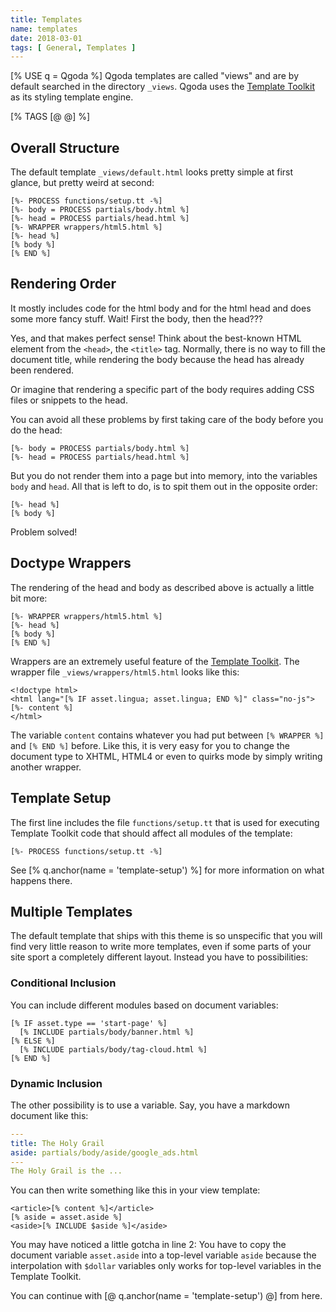 ```yaml
---
title: Templates
name: templates
date: 2018-03-01
tags: [ General, Templates ]
---
```

[% USE q = Qgoda %]
Qgoda templates are called "views" and are by default searched in the directory `_views`. Qgoda uses the [Template Toolkit](http://www.http://www.template-toolkit.org/) as its styling template engine.

[% TAGS [@ @] %]
<qgoda-toc/>

## Overall Structure

The default template `_views/default.html` looks pretty simple at first glance, but pretty weird at second:

```tt2
[%- PROCESS functions/setup.tt -%]
[%- body = PROCESS partials/body.html %]
[%- head = PROCESS partials/head.html %]
[%- WRAPPER wrappers/html5.html %]
[%- head %]
[% body %]
[% END %]
```

## Rendering Order

It mostly includes code for the html body and for the html head and does some more fancy stuff.  Wait! First the body, then the head???

Yes, and that makes perfect sense!  Think about the best-known HTML element from the `<head>`, the `<title>` tag.  Normally, there is no way to fill the document title, while rendering the body because the head has already been rendered.

Or imagine that rendering a specific part of the body requires adding CSS files or snippets to the head.

You can avoid all these problems by first taking care of the body before you do the head:

```tt2
[%- body = PROCESS partials/body.html %]
[%- head = PROCESS partials/head.html %]
```

But you do not render them into a page but into memory, into the variables `body` and `head`.  All that is left to do, is to spit them out in the opposite order:

```tt2
[%- head %]
[% body %]
```

Problem solved!

## Doctype Wrappers

The rendering of the head and body as described above is actually a little bit more:

```tt2
[%- WRAPPER wrappers/html5.html %]
[%- head %]
[% body %]
[% END %]
```

Wrappers are an extremely useful feature of the [Template Toolkit](http://www.template-toolkit.org/).  The wrapper file `_views/wrappers/html5.html` looks like this:

```tt2
<!doctype html>
<html lang="[% IF asset.lingua; asset.lingua; END %]" class="no-js">
[%- content %]
</html>
```

The variable `content` contains whatever you had put between `[% WRAPPER %]` and `[% END %]` before.  Like this, it is very easy for you to change the document type to XHTML, HTML4 or even to quirks mode by simply writing another wrapper.

## Template Setup

The first line includes the file `functions/setup.tt` that is used for executing Template Toolkit code that should affect all modules of the template:

```markup
[%- PROCESS functions/setup.tt -%]
```

See [% q.anchor(name = 'template-setup') %] for more information on what happens there.

## Multiple Templates

The default template that ships with this theme is so unspecific that you will find very little reason to write more templates, even if some parts of your site sport a completely different layout.  Instead you have to possibilities:

### Conditional Inclusion

You can include different modules based on document variables:

```markup
[% IF asset.type == 'start-page' %]
  [% INCLUDE partials/body/banner.html %]
[% ELSE %]
  [% INCLUDE partials/body/tag-cloud.html %]
[% END %]
```

### Dynamic Inclusion

The other possibility is to use a variable.  Say, you have a markdown document like this:

```yaml
---
title: The Holy Grail
aside: partials/body/aside/google_ads.html
---
The Holy Grail is the ...
```

You can then write something like this in your view template:

```tt2
<article>[% content %]</article>
[% aside = asset.aside %]
<aside>[% INCLUDE $aside %]</aside>
```

You may have noticed a little gotcha in line 2: You have to copy the document variable `asset.aside` into a top-level variable `aside` because the interpolation with `$dollar` variables only works for top-level variables in the Template Toolkit.

You can continue with [@ q.anchor(name = 'template-setup') @] from here.
